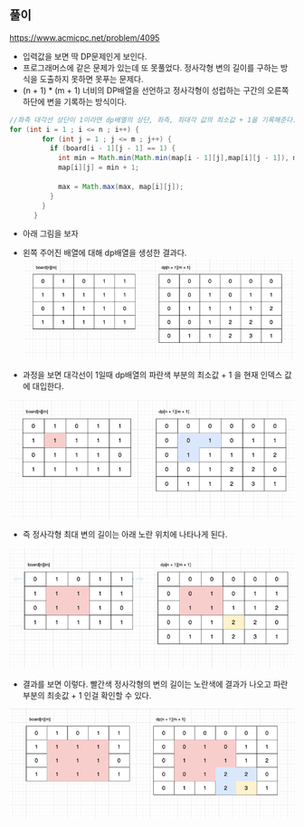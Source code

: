 ## 풀이
https://www.acmicpc.net/problem/4095

- 입력값을 보면 딱 DP문제인게 보인다.
- 프로그래머스에 같은 문제가 있는데 또 못풀었다. 정사각형 변의 길이를 구하는 방식을 도출하지 못하면 못푸는 문제다.
- (n + 1) * (m + 1) 너비의 DP배열을 선언하고 정사각형이 성럽하는 구간의 오른쪽 하단에 변을 기록하는 방식이다.

```java
//좌측 대각선 상단이 1이라면 dp배열의 상단, 좌측, 죄대각 값의 최소값 + 1을 기록해준다.
for (int i = 1 ; i <= n ; i++) {
        for (int j = 1 ; j <= m ; j++) {
          if (board[i - 1][j - 1] == 1) {
            int min = Math.min(Math.min(map[i - 1][j],map[i][j - 1]), map[i - 1][j - 1]);
            map[i][j] = min + 1;

            max = Math.max(max, map[i][j]);
          }
        }
      }
```

- 아래 그림을 보자
- 왼쪽 주어진 배열에 대해 dp배열을 생성한 결과다.
![img.png](img.png)

- 과정을 보면 대각선이 1일때 dp배열의 파란색 부분의 최소값 + 1 을 현재 인덱스 값에 대입한다.

![img_1.png](img_1.png)

- 즉 정사각형 최대 변의 길이는 아래 노란 위치에 나타나게 된다. 

![img_2.png](img_2.png)

- 결과를 보면 이렇다. 빨간색 정사각형의 변의 길이는 노란색에 결과가 나오고 파란부분의 최솟값 + 1 인걸 확인할 수 있다.

![img_3.png](img_3.png)